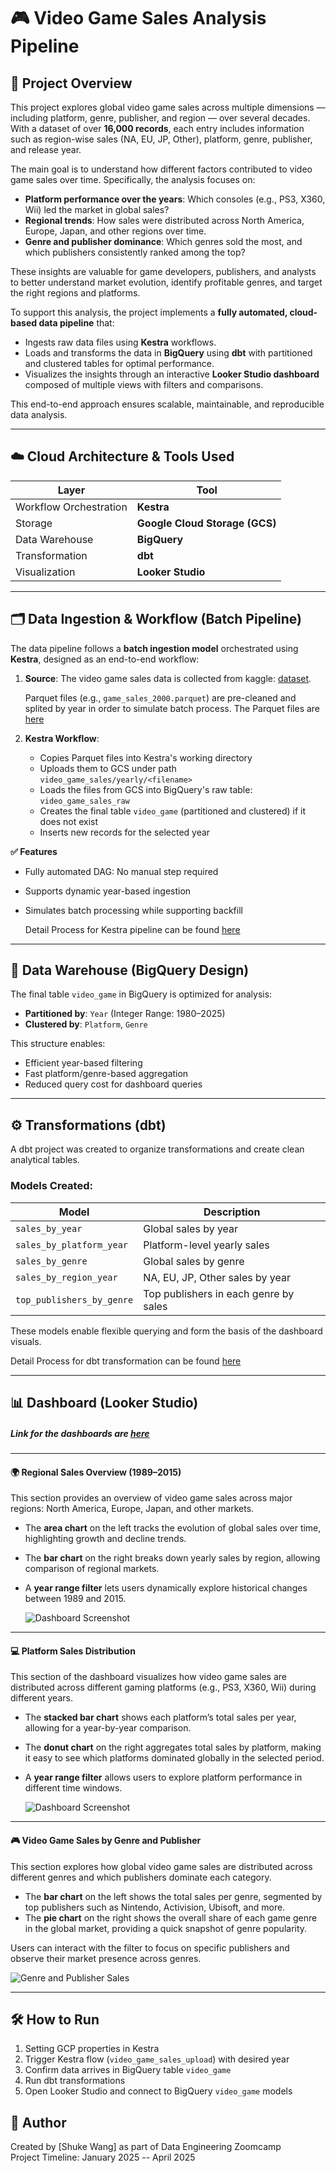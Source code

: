 # 🎮 Video Game Sales Analysis Pipeline

## 📌 Project Overview

This project explores global video game sales across multiple dimensions — including platform, genre, publisher, and region — over several decades. With a dataset of over **16,000 records**, each entry includes information such as region-wise sales (NA, EU, JP, Other), platform, genre, publisher, and release year.

The main goal is to understand how different factors contributed to video game sales over time. Specifically, the analysis focuses on:

- **Platform performance over the years**: Which consoles (e.g., PS3, X360, Wii) led the market in global sales?
- **Regional trends**: How sales were distributed across North America, Europe, Japan, and other regions over time.
- **Genre and publisher dominance**: Which genres sold the most, and which publishers consistently ranked among the top?

These insights are valuable for game developers, publishers, and analysts to better understand market evolution, identify profitable genres, and target the right regions and platforms.

To support this analysis, the project implements a **fully automated, cloud-based data pipeline** that:
- Ingests raw data files using **Kestra** workflows.
- Loads and transforms the data in **BigQuery** using **dbt** with partitioned and clustered tables for optimal performance.
- Visualizes the insights through an interactive **Looker Studio dashboard** composed of multiple views with filters and comparisons.

This end-to-end approach ensures scalable, maintainable, and reproducible data analysis.

---

## ☁️ Cloud Architecture & Tools Used

| Layer | Tool |
|------|------|
| Workflow Orchestration | **Kestra** |
| Storage | **Google Cloud Storage (GCS)** |
| Data Warehouse | **BigQuery** |
| Transformation | **dbt** |
| Visualization | **Looker Studio** |

---

## 🗂️ Data Ingestion & Workflow (Batch Pipeline)

The data pipeline follows a **batch ingestion model** orchestrated using **Kestra**, designed as an end-to-end workflow:

1. **Source**:
   The video game sales data is collected from kaggle:
   [dataset](https://www.kaggle.com/datasets/anandshaw2001/video-game-sales).
   
   Parquet files (e.g., `game_sales_2000.parquet`) are pre-cleaned and splited by year in order to simulate batch process.
   The Parquet files are [here](https://github.com/shukew2/Video_game_sales_anaylsis/tree/main/data_year)
3. **Kestra Workflow**:
   - Copies Parquet files into Kestra's working directory
   - Uploads them to GCS under path `video_game_sales/yearly/<filename>`
   - Loads the files from GCS into BigQuery's raw table: `video_game_sales_raw`
   - Creates the final table `video_game` (partitioned and clustered) if it does not exist
   - Inserts new records for the selected year
 
**✅ Features**

- Fully automated DAG: No manual step required
- Supports dynamic year-based ingestion
- Simulates batch processing while supporting backfill

  Detail Process for Kestra pipeline can be found [here](https://github.com/shukew2/Video_game_sales_anaylsis/tree/main/Kestra)
---

## 🏢 Data Warehouse (BigQuery Design)

The final table `video_game` in BigQuery is optimized for analysis:

- **Partitioned by**: `Year` (Integer Range: 1980–2025)
- **Clustered by**: `Platform`, `Genre`

This structure enables:
- Efficient year-based filtering
- Fast platform/genre-based aggregation
- Reduced query cost for dashboard queries

---

## ⚙️ Transformations (dbt)

A dbt project was created to organize transformations and create clean analytical tables.

### Models Created:

| Model | Description |
|-------|-------------|
| `sales_by_year` | Global sales by year |
| `sales_by_platform_year` | Platform-level yearly sales |
| `sales_by_genre` | Global sales by genre |
| `sales_by_region_year` | NA, EU, JP, Other sales by year |
| `top_publishers_by_genre` | Top publishers in each genre by sales |

These models enable flexible querying and form the basis of the dashboard visuals.

Detail Process for dbt transformation can be found [here](https://github.com/shukew2/Video_game_sales_anaylsis/tree/main/dbt)

---

## 📊 Dashboard (Looker Studio)
   ##### Link for the dashboards are [here](https://lookerstudio.google.com/reporting/530b29ec-e420-4546-a365-35cea43ecd46)
---

#### 🌍 Regional Sales Overview (1989–2015)

This section provides an overview of video game sales across major regions: North America, Europe, Japan, and other markets.  

- The **area chart** on the left tracks the evolution of global sales over time, highlighting growth and decline trends.
- The **bar chart** on the right breaks down yearly sales by region, allowing comparison of regional markets.
- A **year range filter** lets users dynamically explore historical changes between 1989 and 2015.

  ![Dashboard Screenshot](images/dashboard2.png)
---
#### 💻 Platform Sales Distribution

This section of the dashboard visualizes how video game sales are distributed across different gaming platforms (e.g., PS3, X360, Wii) during different years.

- The **stacked bar chart** shows each platform’s total sales per year, allowing for a year-by-year comparison.
- The **donut chart** on the right aggregates total sales by platform, making it easy to see which platforms dominated globally in the selected period.
- A **year range filter** allows users to explore platform performance in different time windows.
  
  ![Dashboard Screenshot](images/dashboard1.png)
---
#### 🎮 Video Game Sales by Genre and Publisher

This section explores how global video game sales are distributed across different genres and which publishers dominate each category.

- The **bar chart** on the left shows the total sales per genre, segmented by top publishers such as Nintendo, Activision, Ubisoft, and more.
- The **pie chart** on the right shows the overall share of each game genre in the global market, providing a quick snapshot of genre popularity.

Users can interact with the filter to focus on specific publishers and observe their market presence across genres.

![Genre and Publisher Sales](images/dashboard3.png)

---

## 🛠️ How to Run

1. Setting GCP properties in Kestra
2. Trigger Kestra flow (`video_game_sales_upload`) with desired year
3. Confirm data arrives in BigQuery table `video_game`
4. Run dbt transformations
5. Open Looker Studio and connect to BigQuery `video_game` models

## 🧾 Author

Created by [Shuke Wang] as part of Data Engineering Zoomcamp   
Project Timeline: January 2025 -- April 2025
